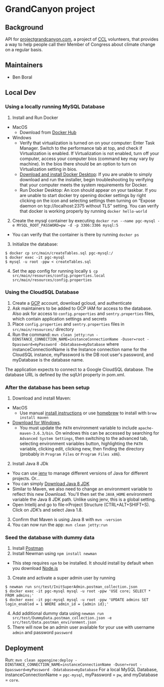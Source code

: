 # GrandCanyon project

## Background
API for [projectgrandcanyon.com](projectgrandcanyon.com), a project of [CCL](citizensclimatelobby.org) volunteers, that provides a way to help people call their Member of Congress about climate change on a regular basis.

## Maintainers
* Ben Boral

## Local Dev

### Using a locally running MySQL Database
1. Install and Run Docker
 * MacOS
     - Download from [Docker Hub](https://docs.docker.com/docker-for-mac/install/)
 * Windows
     * Verify that virtualization is turned on on your computer: Enter Task Manager. Switch to the performance tab at top, and check if Virtualization is enabled. If Virtualization is not enabled, turn off your computer, access your  computer bios (command key may vary by machine). In the bios there should be an option to turn on Virtualization setting in bios.
     * [Download and install Docker Desktop](https://docs.docker.com/get-docker/ "Download and install Docker Desktop"): If you are unable to simply download and run the installer, begin troubleshooting by verifying that your computer meets the system requirements for Docker.
     * Run Docker Desktop: An icon should appear on your taskbar. If you are unable to start docker try opening docker settings by right clicking on the icon and selecting settings then turning on “Expose daemon on tcp://localhost:2375 without TLS” setting. You can verify that docker is working properly by running `docker hello-world`
2. Create the mysql container by executing `docker run --name pgc-mysql -e MYSQL_ROOT_PASSWORD=pw -d -p 3306:3306 mysql:5`
 * You can verify that the container is there by running `docker ps`
3. Initialize the database: 
```
$ docker cp src/main/createTables.sql pgc-mysql:/
$ docker exec -it pgc-mysql
$ mysql -u root -ppw < createTables.sql
```
4. Set the app config for running locally `$ cp src/main/resources/config.properties.local src/main/resources/config.properties`

### Using the CloudSQL Database
1. Create a [GCP](https://cloud.google.com/) account, download gcloud, and authenticate
2. Ask maintainers to be added to GCP IAM for access to the database. Also ask for access to `config.properties` and `sentry.properties` files, which contain application settings and secrets
3. Place `config.properties` and `sentry.properties` files in `src/main/resources/` directory
4. Run the command: `mvn clean jetty:run -DINSTANCE_CONNECTION_NAME=instanceConnectionName -Duser=root -Dpassword=myPassword -Ddatabase=myDatabase` where instanceConnectionName is the Instance connection name for the CloudSQL instance, myPassword is the DB root user's password, and myDatabase is the database name.

The application expects to connect to a Google CloudSQL database. The database URL is defined by the sqlUrl property in pom.xml.

### After the database has been setup
1. Download and install Maven:
 * MacOS
      * Use manual [install instructions](https://maven.apache.org/install.html) or use [homebrew](https://brew.sh/) to install with `brew install maven`
 * [Download for Windows](https://maven.apache.org/install.html). 
      * You must update the `PATH` environment variable to include `apache-maven-3.6.3/bin`. On windows this can be accessed by searching for `Advanced System Settings`, then switching to the advanced tab, selecting environment variables button, highlighting the `PATH` variable, clicking edit, clicking new, then finding the directory (probably in `Program Files` or `Program Files x86`). 
2. Install Java 8 JDk
 * You can use [jenv](https://www.jenv.be/) to manage different versions of Java for different projects. Or...
 * You can simply [Download Java 8 JDK](https://www.oracle.com/java/technologies/javase/javase-jdk8-downloads.html)
 * Similar to Maven, we also need to change an environment variable to reflect this new Download. You'll then set the `JAVA_HOME` environment variable the Java 8 JDK path. Unlike using jenv, this is a global setting.
 * Open Intellij and go to file->Project Structure (CTRL+ALT+SHIFT+S). Click on JDK’s and select Java 1.8.
3. Confirm that Maven is using Java 8 with `mvn -version`
4. You can now run the app: `mvn clean jetty:run`

### Seed the database with dummy data
1. Install [Postman](https://www.getpostman.com/)
2. Install Newman using `npm install newman`
 * This step requires `npm` to be installed. It should install by default when you download [Node.js](https://nodejs.org/en/)
3. Create and activate a super admin user by running
```
$ newman run src/test/InitSuperAdmin.postman_collection.json
$ docker exec -it pgc-mysql mysql -u root -ppw 'USE core; SELECT * FROM admins;' 
$ docker exec -it pgc-mysql mysql -u root -ppw 'UPDATE admins SET login_enabled = 1 WHERE admin_id = {admin id};'
```
4. Add additional dummy data using `newman run src/test/DummyData.postman_collection.json -e src/test/Data.postman_environment.json`
5. There will now be an admin user available for your use with username `admin` and password `password`

## Deployment
Run: `mvn clean appengine:deploy -DINSTANCE_CONNECTION_NAME=instanceConnectionName -Duser=root -Dpassword=myPassword -Ddatabase=myDatabase`
 For a local MySQL Database, instanceConnectionName = `pgc-mysql`, myPassword = `pw`, and myDatabase = `core`. 

